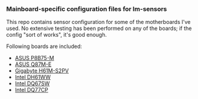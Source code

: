### Mainboard-specific configuration files for lm-sensors

This repo contains sensor configuration for some of the motherboards I've
used. No extensive testing has been performed on any of the boards; if the
config "sort of works", it's good enough.

Following boards are included:

* [ASUS P8B75-M](asus-p8b75-m.conf)
* [ASUS Q87M-E](asus-q87m-e.conf)
* [Gigabyte H61M-S2PV](ga-h61m-s2pv.conf)
* [Intel DH61WW](intel-dh61ww.conf)
* [Intel DQ67SW](intel-dq67sw.conf)
* [Intel DQ77CP](intel-dq77cp.conf)
